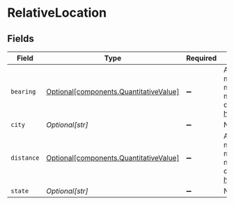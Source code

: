 # RelativeLocation


## Fields

| Field                                                                                                                                                                                 | Type                                                                                                                                                                                  | Required                                                                                                                                                                              | Description                                                                                                                                                                           |
| ------------------------------------------------------------------------------------------------------------------------------------------------------------------------------------- | ------------------------------------------------------------------------------------------------------------------------------------------------------------------------------------- | ------------------------------------------------------------------------------------------------------------------------------------------------------------------------------------- | ------------------------------------------------------------------------------------------------------------------------------------------------------------------------------------- |
| `bearing`                                                                                                                                                                             | [Optional[components.QuantitativeValue]](../../models/components/quantitativevalue.md)                                                                                                | :heavy_minus_sign:                                                                                                                                                                    | A structured value representing a measurement and its unit of measure. This object is a slighly modified version of the schema.org definition at https://schema.org/QuantitativeValue |
| `city`                                                                                                                                                                                | *Optional[str]*                                                                                                                                                                       | :heavy_minus_sign:                                                                                                                                                                    | N/A                                                                                                                                                                                   |
| `distance`                                                                                                                                                                            | [Optional[components.QuantitativeValue]](../../models/components/quantitativevalue.md)                                                                                                | :heavy_minus_sign:                                                                                                                                                                    | A structured value representing a measurement and its unit of measure. This object is a slighly modified version of the schema.org definition at https://schema.org/QuantitativeValue |
| `state`                                                                                                                                                                               | *Optional[str]*                                                                                                                                                                       | :heavy_minus_sign:                                                                                                                                                                    | N/A                                                                                                                                                                                   |